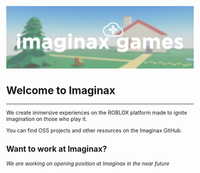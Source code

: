 <img src="https://raw.githubusercontent.com/imaginaxgames/.github/main/profile/imaginaxLogo.png" alt="drawing" width="900"/>

# Welcome to Imaginax
---

We create immersive experiences on the ROBLOX platform made to ignite imagination on those who play it.

You can find OSS projects and other resources on the Imaginax GitHub.

## Want to work at Imaginax?

*We are working on opening position at Imaginax in the near future*

